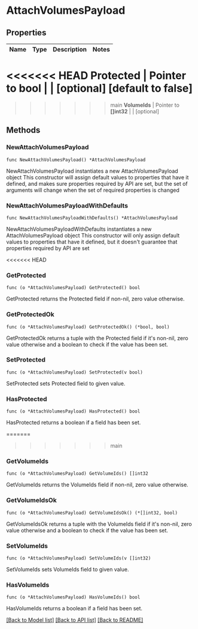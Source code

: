 # AttachVolumesPayload

## Properties

Name | Type | Description | Notes
------------ | ------------- | ------------- | -------------
<<<<<<< HEAD
**Protected** | Pointer to **bool** |  | [optional] [default to false]
=======
>>>>>>> main
**VolumeIds** | Pointer to **[]int32** |  | [optional] 

## Methods

### NewAttachVolumesPayload

`func NewAttachVolumesPayload() *AttachVolumesPayload`

NewAttachVolumesPayload instantiates a new AttachVolumesPayload object
This constructor will assign default values to properties that have it defined,
and makes sure properties required by API are set, but the set of arguments
will change when the set of required properties is changed

### NewAttachVolumesPayloadWithDefaults

`func NewAttachVolumesPayloadWithDefaults() *AttachVolumesPayload`

NewAttachVolumesPayloadWithDefaults instantiates a new AttachVolumesPayload object
This constructor will only assign default values to properties that have it defined,
but it doesn't guarantee that properties required by API are set

<<<<<<< HEAD
### GetProtected

`func (o *AttachVolumesPayload) GetProtected() bool`

GetProtected returns the Protected field if non-nil, zero value otherwise.

### GetProtectedOk

`func (o *AttachVolumesPayload) GetProtectedOk() (*bool, bool)`

GetProtectedOk returns a tuple with the Protected field if it's non-nil, zero value otherwise
and a boolean to check if the value has been set.

### SetProtected

`func (o *AttachVolumesPayload) SetProtected(v bool)`

SetProtected sets Protected field to given value.

### HasProtected

`func (o *AttachVolumesPayload) HasProtected() bool`

HasProtected returns a boolean if a field has been set.

=======
>>>>>>> main
### GetVolumeIds

`func (o *AttachVolumesPayload) GetVolumeIds() []int32`

GetVolumeIds returns the VolumeIds field if non-nil, zero value otherwise.

### GetVolumeIdsOk

`func (o *AttachVolumesPayload) GetVolumeIdsOk() (*[]int32, bool)`

GetVolumeIdsOk returns a tuple with the VolumeIds field if it's non-nil, zero value otherwise
and a boolean to check if the value has been set.

### SetVolumeIds

`func (o *AttachVolumesPayload) SetVolumeIds(v []int32)`

SetVolumeIds sets VolumeIds field to given value.

### HasVolumeIds

`func (o *AttachVolumesPayload) HasVolumeIds() bool`

HasVolumeIds returns a boolean if a field has been set.


[[Back to Model list]](../README.md#documentation-for-models) [[Back to API list]](../README.md#documentation-for-api-endpoints) [[Back to README]](../README.md)


